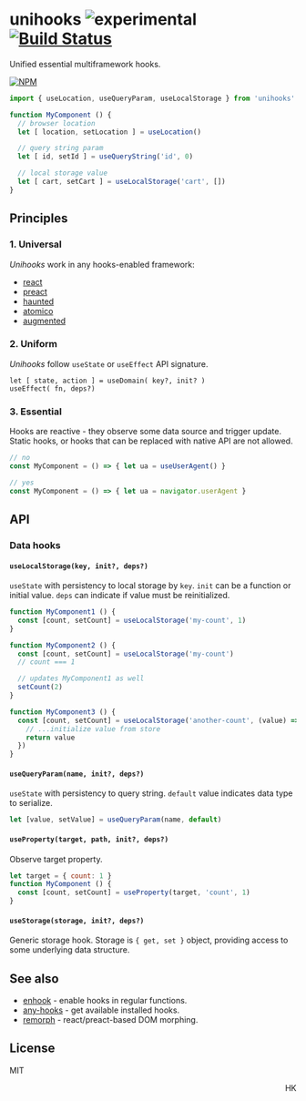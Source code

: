 # unihooks ![experimental](https://img.shields.io/badge/stability-experimental-yellow) [![Build Status](https://travis-ci.org/dy/unihooks.svg?branch=master)](https://travis-ci.org/dy/unihooks)

Unified essential multiframework hooks.

[![NPM](https://nodei.co/npm/unihooks.png?mini=true)](https://nodei.co/npm/unihooks/)

```js
import { useLocation, useQueryParam, useLocalStorage } from 'unihooks'

function MyComponent () {
  // browser location
  let [ location, setLocation ] = useLocation()

  // query string param
  let [ id, setId ] = useQueryString('id', 0)

  // local storage value
  let [ cart, setCart ] = useLocalStorage('cart', [])
}
```

## Principles

### 1. Universal

_Unihooks_ work in any hooks-enabled framework:

* [react](https://ghub.io/react)
* [preact](https://ghub.io/preact)
* [haunted](https://ghub.io/haunted)
* [atomico](https://ghub.io/atomico)
* [augmented](https://ghub.io/augmented)

<!--
If target framework is known in advance, the corresponding entry can be used:

```js
// framework is detected automatically
import * as hook from 'unihooks'

// preact hooks
import * as hook from 'unihooks/preact'
```
-->

### 2. Uniform

_Unihooks_ follow `useState` or `useEffect` API signature.

```
let [ state, action ] = useDomain( key?, init? )
useEffect( fn, deps?)
```

### 3. Essential

Hooks are reactive - they observe some data source and trigger update. Static hooks, or hooks that can be replaced with native API are not allowed.

```js
// no
const MyComponent = () => { let ua = useUserAgent() }

// yes
const MyComponent = () => { let ua = navigator.userAgent }
```


## API

<!--

### `let [state, setState] = useState(target|key?, init, deps?)`

`useState` extension with `target` or `key` first argument and `deps` the last argument. State can be identified, read and reinitialized that way.

```js
let [x, setX] = useState(element, null, [])

// depending on component props - reinit the state
let [value, setValue] = useState(() => props.x, [props.x])
```

Ref: [use-store](https://ghub.io/use-store)

-->

### Data hooks

#### `useLocalStorage(key, init?, deps?)`

`useState` with persistency to local storage by `key`.
`init` can be a function or initial value. `deps` can indicate if value must be reinitialized.

```js
function MyComponent1 () {
  const [count, setCount] = useLocalStorage('my-count', 1)
}

function MyComponent2 () {
  const [count, setCount] = useLocalStorage('my-count')
  // count === 1

  // updates MyComponent1 as well
  setCount(2)
}

function MyComponent3 () {
  const [count, setCount] = useLocalStorage('another-count', (value) => {
    // ...initialize value from store
    return value
  })
}
```

#### `useQueryParam(name, init?, deps?)`

`useState` with persistency to query string. `default` value indicates data type to serialize.

```js
let [value, setValue] = useQueryParam(name, default)
```

<!--

#### `useHistory()`

```js
let [state, { back, forward, go }] = useHistory()
```

#### `useHash()`

```js
let [ref, setRef] = useHash()
```

#### `useLocation()`

```js
let [location, setLocation] = useLocation()
```

-->

#### `useProperty(target, path, init?, deps?)`

Observe target property.

```js
let target = { count: 1 }
function MyComponent () {
  const [count, setCount] = useProperty(target, 'count', 1)
}
```

<!--
#### `useGlobalCache(key, init?)`

Get value stored as global.

```js
```

-->

#### `useStorage(storage, init?, deps?)`

Generic storage hook. Storage is `{ get, set }` object, providing access to some underlying data structure.


<!--

#### `let [attr, setAttr] = useAttribute(element, name)`

Element attribute observer hook.

#### `let [data, setData] = useDataset(element, name)`

`dataset`/`data-*` observer hook.

#### `let [cls, setClass] = useClassName(element, name)`

`className` observer hook.

#### `let [values, setValues, isValid] = useForm(init, validation)`

Form values accessor hook.

#### `let [value, setValue, isValid] = useFormValue(name, init, validate)`

#### `let [response, send, isPending] = useRemote(url, method|options?)`

Remote source accessor, a generic AJAX calls hook.

```js
let [users, fetchUsers] = useRemote('/users', 'GET')
useEffect(fetchUsers, [id])

let [data, su]
```

#### `let [location, setLocation] = useLocation()`
#### `let [params, setRoute] = useRoute('user/:id')`

#### `let [e, dispatch] = useEvent(target|selector?, event)`

Events hook.

#### `let [cookie, setCookie] = useCookie(name)`


#### `let [ mutation, mutate ] = useMutations(selector|element)`

Append, prepend, remove, update etc.

#### `let [element, render] = useSelector(selector|element)`

#### `let [css, setCss] = useCSS(selector|element?, rule)`

#### `let [value] = useArguments()`

#### `let [message, send] = useThread(pid)`

#### `let [intersects] = useIntersection(elementA, elementB)`

#### `let [size, setSize] = useResize(element)`

#### `let [, startTransition, isPending] = useTransition()`

#### `let [ result, call ] = useFunction(() => {})`

#### `let [ result, call ] = useEffect(key?, () => {}, deps?)`

In some way, a gateway to other hooks, same as direct aspect `effect(() => {})`.
But if we follow convention, that's going to become `let [prevResult, call] = useEffect( () => {} | id ); call()`.
If we keep initial `useEffect(fn, deps)` signature, we may extend it to other aspects as `let result = useAction(id|fn, deps)`.
`useEffect` is an extension of the "current" flow, a branch.
`useTransition` is fork.
A possible trigger is - last `deps` argument. If passed - the `write` method is called instantly with the `deps` argument.

```js
useAction((...deps) => {}, deps)
useState(() => {}, deps)
```

-->


## See also

* [enhook](https://ghub.io/enhook) - enable hooks in regular functions.
* [any-hooks](https://ghub.io/any-hooks) - get available installed hooks.
* [remorph](https://ghub.io/remorph) - react/preact-based DOM morphing.

## License

MIT

<p align="right">HK</p>
